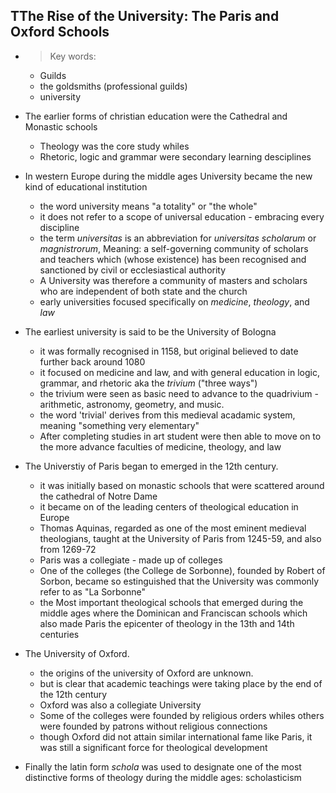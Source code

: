 

## TThe Rise of the University: The Paris and Oxford Schools
- > Key words:
    * Guilds
    * the goldsmiths (professional guilds)
    * university

* The earlier forms of christian education were the Cathedral and Monastic schools
    * Theology was the core study whiles
    * Rhetoric, logic and grammar were secondary learning desciplines

* In western Europe during the middle ages University became the new kind of educational institution
    * the word university means "a totality" or "the whole"
    * it does not refer to a scope of universal education - embracing every discipline
    * the term _universitas_ is an abbreviation for _universitas scholarum_ or _magnistrorum_,
        Meaning: a self-governing community of scholars and teachers  which (whose existence) has
        been recognised and sanctioned by civil or ecclesiastical authority
    * A University was therefore a community of masters and scholars who are independent of both state and the church
    * early universities focused specifically on _medicine_, _theology_, and _law_
    
* The earliest university is said to be the University of Bologna
    * it was formally recognised in 1158, but original believed to date further back around 1080
    * it focused on medicine and law, and with general education in logic, grammar, and rhetoric aka the _trivium_ ("three ways")
    * the trivium were seen as basic need to advance to the quadrivium - arithmetic, astronomy, geometry, and music.
    * the word 'trivial' derives from this medieval acadamic system, meaning "something very elementary"
    * After completing studies in art student were then able to move on to the more advance faculties of medicine, theology, and law

* The Universtiy of Paris began to emerged in the 12th century.
    * it was initially based on monastic schools that were scattered around the cathedral of Notre Dame
    * it became on of the leading centers of theological education in Europe
    * Thomas Aquinas, regarded as one of the most eminent medieval theologians, taught at the University of Paris
      from 1245-59, and also from 1269-72
    * Paris was a collegiate - made up of colleges
    * One of the colleges (the College de Sorbonne), founded by Robert of Sorbon, became so estinguished that the University was commonly refer to as "La Sorbonne"
    * the Most important theological schools that emerged during the middle ages where the Dominican and Franciscan schools which also made Paris the epicenter of theology in the 13th and 14th centuries

* The University of Oxford.
    * the origins of the university of Oxford are unknown.
    * but is clear that academic teachings were taking place by the end of the 12th century
    * Oxford was also a collegiate University
    * Some of the colleges were founded by religious orders whiles others were founded by patrons without religious connections
    * though Oxford did not attain similar international fame like Paris, it was still a significant force for theological development

* Finally the latin form _schola_ was used to designate one of the most distinctive forms of theology during the middle ages: scholasticism